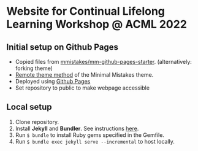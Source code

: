 # Website for Continual Lifelong Learning Workshop @ ACML 2022

## Initial setup on Github Pages

- Copied files from [mmistakes/mm-github-pages-starter](https://github.com/mmistakes/mm-github-pages-starter). (alternatively: forking theme)
- [Remote theme method](https://mmistakes.github.io/minimal-mistakes/docs/quick-start-guide/#remote-theme-method) of the Minimal Mistakes theme.
- Deployed using [Github Pages](https://docs.github.com/en/pages/quickstart)
- Set repository to public to make webpage accessible

## Local setup

1. Clone repository.
2. Install **Jekyll** and **Bundler**. See instructions [here](https://jekyllrb.com/docs/installation/).
3. Run `$ bundle` to install Ruby gems specified in the Gemfile.
4. Run `$ bundle exec jekyll serve --incremental` to host locally.
